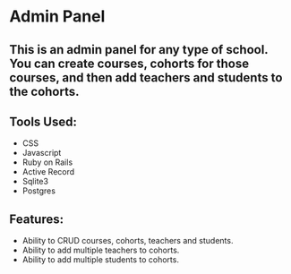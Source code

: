 # Admin Panel
## This is an admin panel for any type of school. You can create courses, cohorts for those courses, and then add teachers and students to the cohorts.

## Tools Used:
* CSS
* Javascript
* Ruby on Rails
* Active Record
* Sqlite3
* Postgres


## Features:
* Ability to CRUD courses, cohorts, teachers and students.
* Ability to add multiple teachers to cohorts.
* Ability to add multiple students to cohorts.
